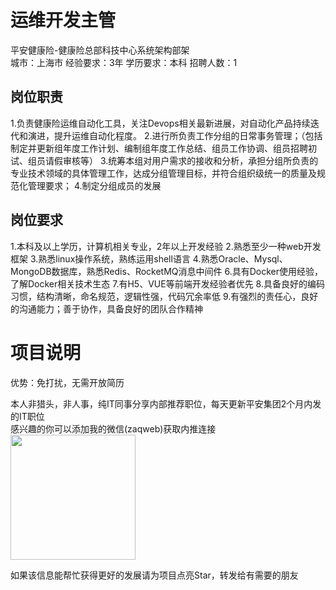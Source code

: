 # 运维开发主管
平安健康险-健康险总部科技中心系统架构部架  
城市：上海市 经验要求：3年 学历要求：本科  招聘人数：1

## 岗位职责
1.负责健康险运维自动化工具，关注Devops相关最新进展，对自动化产品持续迭代和演进，提升运维自动化程度。
 2.进行所负责工作分组的日常事务管理；（包括制定并更新组年度工作计划、编制组年度工作总结、组员工作协调、组员招聘初试、组员请假审核等）
 3.统筹本组对用户需求的接收和分析，承担分组所负责的专业技术领域的具体管理工作，达成分组管理目标，并符合组织级统一的质量及规范化管理要求；
 4.制定分组成员的发展

## 岗位要求
1.本科及以上学历，计算机相关专业，2年以上开发经验
 2.熟悉至少一种web开发框架
 3.熟悉linux操作系统，熟练运用shell语言
 4.熟悉Oracle、Mysql、MongoDB数据库，熟悉Redis、RocketMQ消息中间件
 6.具有Docker使用经验，了解Docker相关技术生态
 7.有H5、VUE等前端开发经验者优先
 8.具备良好的编码习惯，结构清晰，命名规范，逻辑性强，代码冗余率低
 9.有强烈的责任心，良好的沟通能力；善于协作，具备良好的团队合作精神

# 项目说明

优势：免打扰，无需开放简历

本人非猎头，非人事，纯IT同事分享内部推荐职位，每天更新平安集团2个月内发的IT职位  
感兴趣的你可以添加我的微信(zaqweb)获取内推连接  
<img src="https://github.com/zaqweb/PA-IT-JOBS/blob/master/WechatICode.jpeg"  height="200" width="200">

如果该信息能帮忙获得更好的发展请为项目点亮Star，转发给有需要的朋友




